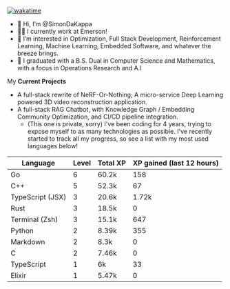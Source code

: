 
[![wakatime](https://wakatime.com/badge/user/50e6c678-94a9-4739-af51-360aeb113c51.svg)](https://wakatime.com/@50e6c678-94a9-4739-af51-360aeb113c51)

- 👋 Hi, I’m @SimonDaKappa
- 🧑‍💼 I currently work at Emerson!
- 👀 I’m interested in Optimization, Full Stack Development, Reinforcement Learning, Machine Learning, Embedded Software, and whatever the breeze brings.
- 🌱 I graduated with a B.S. Dual in Computer Science and Mathematics, with a focus in Operations Research and A.I

My **Current Projects** 
- A full-stack rewrite of NeRF-Or-Nothing; A micro-service Deep Learning powered 3D video reconstruction application.
- A full-stack RAG Chatbot, with Knowledge Graph / Embedding Community Optimization, and CI/CD pipeline integration.
  - (This one is private, sorry)
I've been coding for 4 years, trying to expose myself to as many technologies as possible. I've recently started to track all my progress, so see
a list with my most used languages below!

| Language | Level | Total XP | XP gained (last 12 hours) |
| --- | --- | --- | --- |
| Go | 6 | 60.2k | 158 |
| C++ | 5 | 52.3k | 67 |
| TypeScript (JSX) | 3 | 20.6k | 1.72k |
| Rust | 3 | 18.5k | 0 |
| Terminal (Zsh) | 3 | 15.1k | 647 |
| Python | 2 | 8.39k | 355 |
| Markdown | 2 | 8.3k | 0 |
| C | 2 | 7.46k | 0 |
| TypeScript | 1 | 6k | 33 |
| Elixir | 1 | 5.47k | 0 |